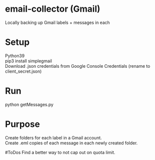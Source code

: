 # email-collector (Gmail)
Locally backing up Gmail labels + messages in each

# Setup
Python39<br />
pip3 install simplegmail<br />
Download .json credentials from Google Console Credentials (rename to client_secret.json)

# Run
python getMessages.py

# Purpose
Create folders for each label in a Gmail account.<br />
Create .eml copies of each message in each newly created folder.

#ToDos
Find a better way to not cap out on quota limit.
